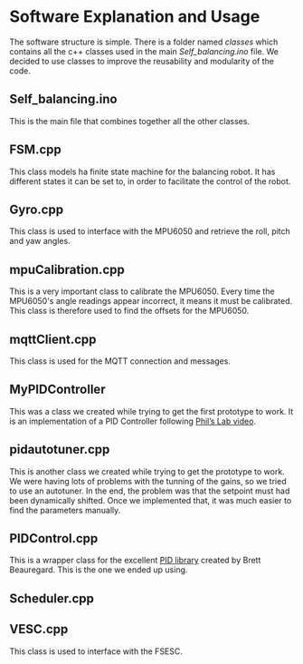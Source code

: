 # Software Explanation and Usage

The software structure is simple. There is a folder named _classes_ which contains all the c++ classes used in the main *Self_balancing.ino* file. We decided to use classes to improve the reusability and modularity of the code. 

## Self_balancing.ino

This is the main file that combines together all the other classes. 

## FSM.cpp

This class models ha finite state machine for the balancing robot. It has different states it can be set to, in order to facilitate the control of the robot. 

## Gyro.cpp

This class is used to interface with the MPU6050 and retrieve the roll, pitch and yaw angles. 

## mpuCalibration.cpp

This is a very important class to calibrate the MPU6050. Every time the MPU6050's angle readings appear incorrect, it means it must be calibrated. This class is therefore used to find the offsets for the MPU6050. 

## mqttClient.cpp

This class is used for the MQTT connection and messages. 

## MyPIDController 

This was a class we created while trying to get the first prototype to work. It is an implementation of a PID Controller following [Phil’s Lab video](https://youtu.be/zOByx3Izf5U). 

## pidautotuner.cpp

This is another class we created while trying to get the prototype to work. We were having lots of problems with the tunning of the gains, so we tried to use an autotuner. In the end, the problem was that the setpoint must had been dynamically shifted. Once we implemented that, it was much easier to find the parameters manually. 

## PIDControl.cpp

This is a wrapper class for the excellent [PID library](https://playground.arduino.cc/Code/PIDLibrary/) created by Brett Beauregard. This is the one we ended up using. 

## Scheduler.cpp

## VESC.cpp

This class is used to interface with the FSESC.